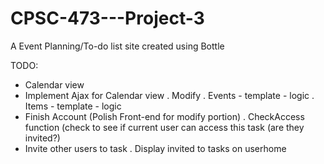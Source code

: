 CPSC-473---Project-3
====================

A Event Planning/To-do list site created using Bottle

TODO:
  - Calendar view
  - Implement Ajax for Calendar view
    . Modify
      . Events
      	- template
      	- logic
      . Items
      	- template
      	- logic
  - Finish Account (Polish Front-end for modify portion)
  	. CheckAccess function (check to see if current user can access this task (are they invited?)
  - Invite other users to task
	. Display invited to tasks on userhome
